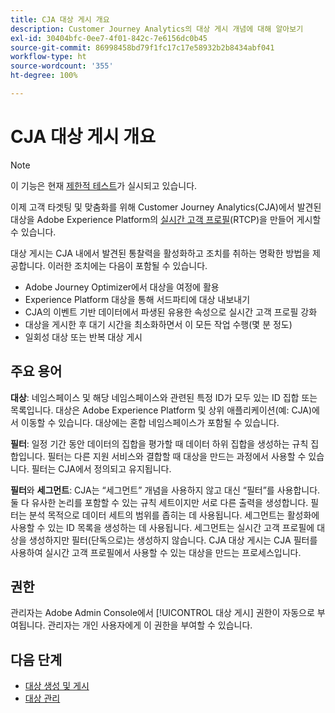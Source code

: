 ```yaml
---
title: CJA 대상 게시 개요
description: Customer Journey Analytics의 대상 게시 개념에 대해 알아보기
exl-id: 30404bfc-0ee7-4f01-842c-7e6156dc0b45
source-git-commit: 86998458bd79f1fc17c17e58932b2b8434abf041
workflow-type: ht
source-wordcount: '355'
ht-degree: 100%

---
```


# CJA 대상 게시 개요

>[!NOTE]
>
>이 기능은 현재 [제한적 테스트](/help/release-notes/releases.md)가 실시되고 있습니다.

이제 고객 타겟팅 및 맞춤화를 위해 Customer Journey Analytics(CJA)에서 발견된 대상을 Adobe Experience Platform의 [실시간 고객 프로필](https://experienceleague.adobe.com/docs/experience-platform/profile/home.html?lang=ko-KR?lang=en)(RTCP)을 만들어 게시할 수 있습니다.

대상 게시는 CJA 내에서 발견된 통찰력을 활성화하고 조치를 취하는 명확한 방법을 제공합니다. 이러한 조치에는 다음이 포함될 수 있습니다.

* Adobe Journey Optimizer에서 대상을 여정에 활용
* Experience Platform 대상을 통해 서드파티에 대상 내보내기
* CJA의 이벤트 기반 데이터에서 파생된 유용한 속성으로 실시간 고객 프로필 강화
* 대상을 게시한 후 대기 시간을 최소화하면서 이 모든 작업 수행(몇 분 정도)
* 일회성 대상 또는 반복 대상 게시

## 주요 용어

**대상**: 네임스페이스 및 해당 네임스페이스와 관련된 특정 ID가 모두 있는 ID 집합 또는 목록입니다. 대상은 Adobe Experience Platform 및 상위 애플리케이션(예: CJA)에서 이동할 수 있습니다. 대상에는 혼합 네임스페이스가 포함될 수 있습니다.

**필터**: 일정 기간 동안 데이터의 집합을 평가할 때 데이터 하위 집합을 생성하는 규칙 집합입니다. 필터는 다른 지원 서비스와 결합할 때 대상을 만드는 과정에서 사용할 수 있습니다. 필터는 CJA에서 정의되고 유지됩니다.

**필터**&#x200B;와 **세그먼트**: CJA는 “세그먼트” 개념을 사용하지 않고 대신 “필터”를 사용합니다. 둘 다 유사한 논리를 포함할 수 있는 규칙 세트이지만 서로 다른 출력을 생성합니다. 필터는 분석 목적으로 데이터 세트의 범위를 좁히는 데 사용됩니다. 세그먼트는 활성화에 사용할 수 있는 ID 목록을 생성하는 데 사용됩니다. 세그먼트는 실시간 고객 프로필에 대상을 생성하지만 필터(단독으로)는 생성하지 않습니다. CJA 대상 게시는 CJA 필터를 사용하여 실시간 고객 프로필에서 사용할 수 있는 대상을 만드는 프로세스입니다.

## 권한

관리자는 Adobe Admin Console에서 [!UICONTROL 대상 게시] 권한이 자동으로 부여됩니다. 관리자는 개인 사용자에게 이 권한을 부여할 수 있습니다.

## 다음 단계

* [대상 생성 및 게시](/help/components/audiences/publish.md)
* [대상 관리](/help/components/audiences/manage.md)
